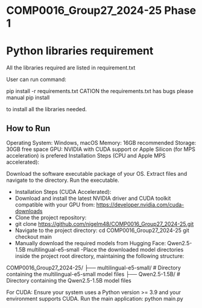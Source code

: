 # COMP0016_Group27_2024-25 Phase 1

# Python libraries requirement
All the libraries required are listed in requirement.txt

User can run command: 

pip install -r requirements.txt
CATION the requirements.txt has bugs 
please manual pip install

to install all the libraries needed.


## How to Run
Operating System: Windows, macOS
Memory: 16GB recommended
Storage: 30GB free space
GPU: NVIDIA with CUDA support or Apple Silicon (for MPS acceleration) is prefered
Installation Steps (CPU and Apple MPS accelerated):

Download the software executable package of your OS.
Extract files and navigate to the directory.
Run the executable.


- Installation Steps (CUDA Accelerated):
- Download and install the latest NVIDIA driver and CUDA toolkit compatible with your GPU from: https://developer.nvidia.com/cuda-downloads
- Clone the project repository:
- git clone https://github.com/nigelm48/COMP0016_Group27_2024-25.git
- Navigate to the project directory:
cd COMP0016_Group27_2024-25
git checkout main
- Manually download the required models from Hugging Face:
Qwen2.5-1.5B
multilingual-e5-small
-Place the downloaded model directories inside the project root directory, maintaining the following structure:

COMP0016_Group27_2024-25/
├── multilingual-e5-small/       # Directory containing the multilingual-e5-small model files
├── Qwen2.5-1.5B/                # Directory containing the Qwen2.5-1.5B model files

                
For CUDA: Ensure your system uses a Python version >= 3.9 and your environment supports CUDA.
Run the main application:
python main.py

